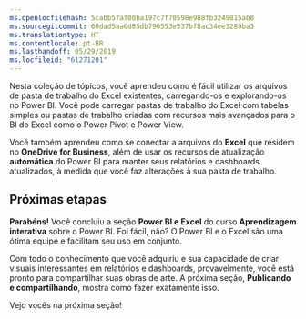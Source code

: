 ```yaml
---
ms.openlocfilehash: 5cabb57af08ba197c7f70598e988fb3249815ab8
ms.sourcegitcommit: 60dad5aa0d85db790553e537bf8ac34ee3289ba3
ms.translationtype: HT
ms.contentlocale: pt-BR
ms.lasthandoff: 05/29/2019
ms.locfileid: "61271201"
---
```

Nesta coleção de tópicos, você aprendeu como é fácil utilizar os arquivos de pasta de trabalho do Excel existentes, carregando-os e explorando-os no Power BI. Você pode carregar pastas de trabalho do Excel com tabelas simples ou pastas de trabalho criadas com recursos mais avançados para o BI do Excel como o Power Pivot e Power View.

Você também aprendeu como se conectar a arquivos do **Excel** que residem no **OneDrive for Business**, além de usar os recursos de atualização **automática** do Power BI para manter seus relatórios e dashboards atualizados, à medida que você faz alterações à sua pasta de trabalho.

## <a name="next-steps"></a>Próximas etapas
**Parabéns!** Você concluiu a seção **Power BI e Excel** do curso **Aprendizagem interativa** sobre o Power BI. Foi fácil, não? O Power BI e o Excel são uma ótima equipe e facilitam seu uso em conjunto.

Com todo o conhecimento que você adquiriu e sua capacidade de criar visuais interessantes em relatórios e dashboards, provavelmente, você está pronto para compartilhar suas obras de arte. A próxima seção, **Publicando e compartilhando**, mostra como fazer exatamente isso.

Vejo vocês na próxima seção!

